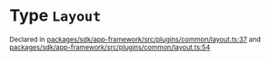 # Type `Layout`
<sub>Declared in [packages/sdk/app-framework/src/plugins/common/layout.ts:37](https://github.com/dxos/dxos/blob/d2aae6ea4/packages/sdk/app-framework/src/plugins/common/layout.ts#L37) and [packages/sdk/app-framework/src/plugins/common/layout.ts:54](https://github.com/dxos/dxos/blob/d2aae6ea4/packages/sdk/app-framework/src/plugins/common/layout.ts#L54)</sub>






